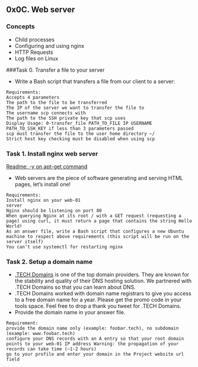 ## 0x0C. Web server

### Concepts
- Child processes
- Configuring and using nginx
- HTTP Requests
- Log files on Linux

###Task 0. Transfer a file to your server
- Write a Bash script that transfers a file from our client to a server:
```
Requirements:
Accepts 4 parameters
The path to the file to be transferred
The IP of the server we want to transfer the file to
The username scp connects with
The path to the SSH private key that scp uses
Display Usage: 0-transfer_file PATH_TO_FILE IP USERNAME PATH_TO_SSH_KEY if less than 3 parameters passed
scp must transfer the file to the user home directory ~/
Strict host key checking must be disabled when using scp
```

### Task 1. Install nginx web server

[Readme: -y on apt-get command](https://askubuntu.com/questions/672892/what-does-y-mean-in-apt-get-y-install-command)
- Web servers are the piece of software generating and serving HTML pages, let’s install one!
```
Requirements:
Install nginx on your web-01
server
Nginx should be listening on port 80
When querying Nginx at its root / with a GET request (requesting a page) using curl, it must return a page that contains the string Hello World!
As an answer file, write a Bash script that configures a new Ubuntu machine to respect above requirements (this script will be run on the server itself)
You can’t use systemctl for restarting nginx
```

### Task 2. Setup a domain name
- [.TECH Domains](https://get.tech/) is one of the top domain providers. They are known for the stability and quality of their DNS hosting solution. We partnered with .TECH Domains so that you can learn about DNS.
- .TECH Domains worked with domain name registrars to give you access to a free domain name for a year. Please get the promo code in your tools space. Feel free to drop a thank you tweet for .TECH Domains.
- Provide the domain name in your answer file.
```
Requirement:
provide the domain name only (example: foobar.tech), no subdomain (example: www.foobar.tech)
configure your DNS records with an A entry so that your root domain points to your web-01 IP address Warning: the propagation of your records can take time (~1-2 hours)
go to your profile and enter your domain in the Project website url field
```

